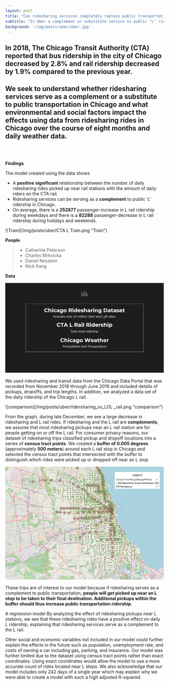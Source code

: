 ```yaml
---
layout: post
title: "Can ridesharing services completely replace public transportation?"
subtitle: "Is Uber a complement or substitute service to public ‘L’ ridership in Chicago?"
background: '/img/posts/uber/uber.jpg'
---
```


## In 2018, The Chicago Transit Authority (CTA) reported that bus ridership in the city of Chicago decreased by 2.8% and rail ridership decreased by 1.9% compared to the previous year. 

## We seek to understand whether ridesharing services serve as a complement or a substitute to public transportation in Chicago and what environmental and social factors impact the effects using data from ridesharing rides in Chicago over the course of eight months and daily weather data. 

 <br/><br/>


**Findings**

The model created using the data shows 
- A **positive significant** relationship between the number of daily ridesharing rides picked up near rail stations with the amount of daily riders on the CTA rail. 
- Ridesharing services can be serving as a **complement** to public ‘L’ ridership in Chicago. 
- On average, there is a **252877** passenger-increase in L rail ridership during weekdays and there is a **82288** passenger-decrease in L rail ridership during holidays and weekends.

 ![Train](/img/posts/uber/CTA L Train.png "Train")

 **People**

 > - Catherine Peterson 
 > - Charles Mrkvicka 
 > - Daniel Nesslein
 > - Nick Kang

 **Data**

![Data](/img/posts/uber/data.png "data")

We used ridesharing and transit data from the Chicago Data Portal that was recorded from November 2018 through June 2019 and included details of pickups, dropoffs, and trip lengths. In addition, we analyzed a data set of the daily ridership of the Chicago L rail. 

![comparison](/img/posts/uber/ridersharing_vs_LOL _rail.png "comparison")

From the graph, during late December, we see a large decrease in ridesharing and L rail rides. If ridesharing and the L rail are **complements**, we assume that most ridesharing pickups near an L rail station are for people getting on or off the L rail. For consumer privacy reasons, our dataset of ridesharing trips classified pickup and dropoff locations into a series of **census tract points**. We created a **buffer of 0.005 degrees** (approximately **500 meters**) around each L rail stop in Chicago and selected the census tract points that intersected with the buffer to distinguish which rides were picked up or dropped off near an L stop

![zone](/img/posts/uber/pickup_dropoff.png "zone")

These trips are of interest to our model because if ridesharing serves as a complement to public transportation, **people will get picked up near an L stop to be taken to their final destination. Additional pickups within the buffer should thus increase public transportation ridership**.

A regression model By analyzing the effect of ridesharing pickups near L stations, we see that these ridesharing rides have a positive effect on daily L ridership, explaining that ridesharing services serve as a complement to the L rail. 

Other social and economic variables not included in our model could further explain the effects in the future such as population, unemployment rate, and costs of owning a car including gas, parking, and insurance. Our model was further limited due to the dataset using census tract points rather than exact coordinates. Using exact coordinates would allow the model to use a more accurate count of rides located near L stops. We also acknowledge that our model includes only 242 days of a single year which may explain why we were able to create a model with such a high adjusted R-squared. 





